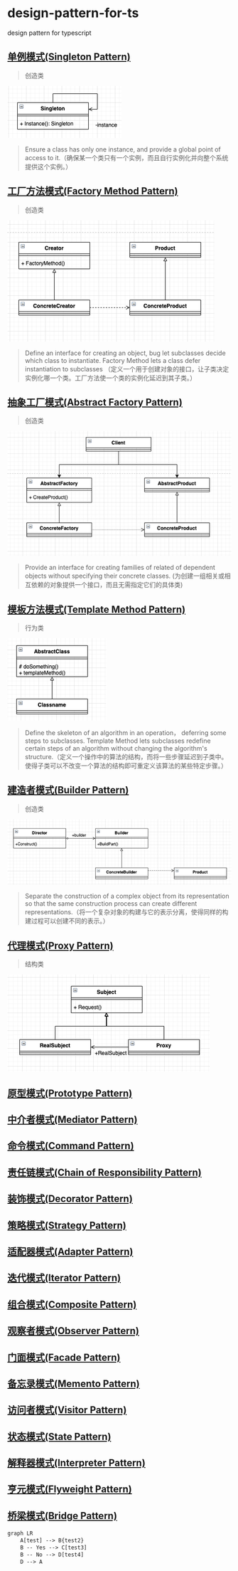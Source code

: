 # design-pattern-for-ts
design pattern for typescript

## [单例模式(Singleton Pattern)](./src/1.singleton-pattern)

> 创造类

![main](./assets/singleton-pattern/main.png)

> Ensure a class has only one instance, and provide a global point of access to it.（确保某一个类只有一个实例，而且自行实例化并向整个系统提供这个实例。）


## [工厂方法模式(Factory Method Pattern)](./src/2.factory-method-pattern)

> 创造类

![main](./assets/factory-method-pattern/main.png)

> Define an interface for creating an object, bug let subclasses decide which class to instantiate. Factory Method lets a class defer instantiation to subclasses （定义一个用于创建对象的接口，让子类决定实例化哪一个类。工厂方法使一个类的实例化延迟到其子类。）


## [抽象工厂模式(Abstract Factory Pattern)](./src/3.abstract-factory-pattern)

> 创造类

![main](./assets/abstract-factory-pattern/3.png)

> Provide an interface for creating families of related of dependent objects without specifying their concrete classes. (为创建一组相关或相互依赖的对象提供一个接口，而且无需指定它们的具体类)


## [模板方法模式(Template Method Pattern)](./src/4.template-method-pattern)

>行为类

![main](./assets/template-method-pattern/main.png)

> Define the skeleton of an algorithm in an operation， deferring some steps to subclasses. Template Method lets subclasses redefine certain steps of an algorithm without changing the algorithm's structure.（定义一个操作中的算法的结构，而将一些步骤延迟到子类中。使得子类可以不改变一个算法的结构即可重定义该算法的某些特定步骤。）


## [建造者模式(Builder Pattern)](./src/5.builder-pattern)

>创造类

![main](./assets/builder-pattern/main.png)

> Separate the construction of a complex object from its representation so that the same construction process can create different representations.（将一个复杂对象的构建与它的表示分离，使得同样的构建过程可以创建不同的表示。）



## [代理模式(Proxy Pattern)](./src/6.proxy-pattern)

> 结构类

![main](./assets/proxy-pattern/main.png)



## [原型模式(Prototype Pattern)]()



## [中介者模式(Mediator Pattern)]()



## [命令模式(Command Pattern)]()



## [责任链模式(Chain of Responsibility Pattern)]()



## [装饰模式(Decorator Pattern)]()



## [策略模式(Strategy Pattern)]()



## [适配器模式(Adapter Pattern)]()



## [迭代模式(Iterator Pattern)]()



## [组合模式(Composite Pattern)]()



## [观察者模式(Observer Pattern)]()



## [门面模式(Facade Pattern)]()



## [备忘录模式(Memento Pattern)]()



## [访问者模式(Visitor Pattern)]()



## [状态模式(State Pattern)]()



## [解释器模式(Interpreter Pattern)]()



## [亨元模式(Flyweight Pattern)]()



## [桥梁模式(Bridge Pattern)]()


```mermaid
graph LR
    A[test] --> B{test2}
    B -- Yes --> C[test3]
    B -- No --> D[test4]
    D --> A
```
